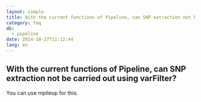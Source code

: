 ```yaml
---
layout: simple
title: With the current functions of Pipeline, can SNP extraction not be carried out using varFilter?
category: faq
db:
  - pipeline
date: 2014-10-27T11:12:44
lang: en
---
```


## With the current functions of Pipeline, can SNP extraction not be carried out using varFilter?

You can use mpileup for this.